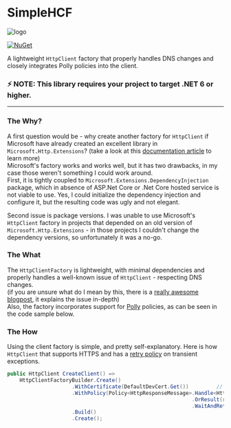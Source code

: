 # SimpleHCF

![logo](https://github.com/silkfire/SimpleHCF/raw/master/img/logo.png)

[![NuGet](https://img.shields.io/nuget/v/SimpleHCF.svg)](https://www.nuget.org/packages/SimpleHCF)

A lightweight `HttpClient` factory that properly handles DNS changes and closely integrates Polly policies into the client.

### ⚡ NOTE: This library requires your project to target **.NET 6** or higher.

---

### The Why?
A first question would be - why create another factory for ``HttpClient`` if Microsoft have already created an excellent library in ``Microsoft.Http.Extensions``?
(take a look at this [documentation article](https://docs.microsoft.com/en-us/dotnet/architecture/microservices/implement-resilient-applications/use-httpclientfactory-to-implement-resilient-http-requests) to learn more)  
Microsoft's factory works and works well, but it has two drawbacks, in my case those weren't something I could work around.  
First, it is tightly coupled to ``Microsoft.Extensions.DependencyInjection`` package, which in absence of ASP.Net Core or .Net Core hosted service is not viable to use. Yes, I could initialize the dependency injection and configure it, but the resulting code was ugly and not elegant.
  
Second issue is package versions. I was unable to use Microsoft's ``HttpClient`` factory in projects that depended on an old version of ``Microsoft.Http.Extensions`` - in those projects I couldn't change the dependency versions, so unfortunately it was a no-go.  

### The What
The ``HttpClientFactory`` is lightweight, with minimal dependencies and properly handles a well-known issue of ``HttpClient`` - respecting DNS changes.  
(if you are unsure what do I mean by this, there is a [really awesome blogpost](https://www.nimaara.com/beware-of-the-net-httpclient/), it explains the issue in-depth)  
Also, the factory incorporates support for [Polly](https://www.hanselman.com/blog/AddingResilienceAndTransientFaultHandlingToYourNETCoreHttpClientWithPolly.aspx) policies, as can be seen in the code sample below.

### The How
Using the client factory is simple, and pretty self-explanatory. Here is how ``HttpClient`` that supports HTTPS and has a [retry policy](https://www.c-sharpcorner.com/article/using-retry-pattern-in-asp-net-core-via-polly/) on transient exceptions.

```cs
public HttpClient CreateClient() =>
    HttpClientFactoryBuilder.Create()
                     .WithCertificate(DefaultDevCert.Get())         // configure with one or more X509Certificate2 instances
                     .WithPolicy(Policy<HttpResponseMessage>.Handle<HttpRequestException>()
                                                            .OrResult(result => result.StatusCode >= HttpStatusCode.InternalServerError || result.StatusCode == HttpStatusCode.RequestTimeout)
                                                            .WaitAndRetryAsync(3, retryAttempt => TimeSpan.FromSeconds(1)))
                     .Build()
                     .Create();

```
